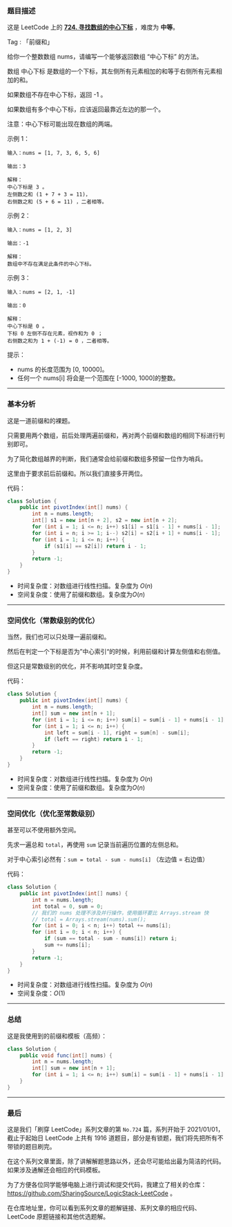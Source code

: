 ### 题目描述

这是 LeetCode 上的 **[724. 寻找数组的中心下标](https://leetcode-cn.com/problems/find-pivot-index/solution/shi-yong-shao-bing-ji-qiao-liang-bian-qi-vkju/)** ，难度为 **中等**。

Tag : 「前缀和」




给你一个整数数组 nums，请编写一个能够返回数组 “中心下标” 的方法。

数组 中心下标 是数组的一个下标，其左侧所有元素相加的和等于右侧所有元素相加的和。

如果数组不存在中心下标，返回 -1 。

如果数组有多个中心下标，应该返回最靠近左边的那一个。

注意：中心下标可能出现在数组的两端。


示例 1：
```
输入：nums = [1, 7, 3, 6, 5, 6]

输出：3

解释：
中心下标是 3 。
左侧数之和 (1 + 7 + 3 = 11)，
右侧数之和 (5 + 6 = 11) ，二者相等。
```
示例 2：
```
输入：nums = [1, 2, 3]

输出：-1

解释：
数组中不存在满足此条件的中心下标。
```
示例 3：
```
输入：nums = [2, 1, -1]

输出：0

解释：
中心下标是 0 。
下标 0 左侧不存在元素，视作和为 0 ；
右侧数之和为 1 + (-1) = 0 ，二者相等。
```

提示：
* nums 的长度范围为 [0, 10000]。
* 任何一个 nums[i] 将会是一个范围在 [-1000, 1000]的整数。

---

### 基本分析

这是一道前缀和的裸题。

只需要用两个数组，前后处理两遍前缀和，再对两个前缀和数组的相同下标进行判别即可。

为了简化数组越界的判断，我们通常会给前缀和数组多预留一位作为哨兵。

这里由于要求前后前缀和。所以我们直接多开两位。

代码：
```Java
class Solution {
    public int pivotIndex(int[] nums) {
        int n = nums.length;
        int[] s1 = new int[n + 2], s2 = new int[n + 2];
        for (int i = 1; i <= n; i++) s1[i] = s1[i - 1] + nums[i - 1];
        for (int i = n; i >= 1; i--) s2[i] = s2[i + 1] + nums[i - 1];
        for (int i = 1; i <= n; i++) {
            if (s1[i] == s2[i]) return i - 1;
        }
        return -1;
    }
}
```
* 时间复杂度：对数组进行线性扫描。复杂度为 $O(n)$
* 空间复杂度：使用了前缀和数组。复杂度为$O(n)$

---

### 空间优化（常数级别的优化）

当然，我们也可以只处理一遍前缀和。

然后在判定一个下标是否为”中心索引“的时候，利用前缀和计算左侧值和右侧值。

但这只是常数级别的优化，并不影响其时空复杂度。

代码：
```Java
class Solution {
    public int pivotIndex(int[] nums) {
        int n = nums.length;
        int[] sum = new int[n + 1];
        for (int i = 1; i <= n; i++) sum[i] = sum[i - 1] + nums[i - 1];
        for (int i = 1; i <= n; i++) {
            int left = sum[i - 1], right = sum[n] - sum[i];
            if (left == right) return i - 1;
        }
        return -1;
    }
}
```
* 时间复杂度：对数组进行线性扫描。复杂度为 $O(n)$
* 空间复杂度：使用了前缀和数组。复杂度为$O(n)$

---

### 空间优化（优化至常数级别）

甚至可以不使用额外空间。

先求一遍总和 `total`，再使用 `sum` 记录当前遍历位置的左侧总和。

对于中心索引必然有：`sum = total - sum - nums[i]` （左边值 = 右边值）

代码：
```Java
class Solution {
    public int pivotIndex(int[] nums) {
        int n = nums.length;
        int total = 0, sum = 0;
        // 我们的 nums 处理不涉及并行操作，使用循环要比 Arrays.stream 快
        // total = Arrays.stream(nums).sum(); 
        for (int i = 0; i < n; i++) total += nums[i];
        for (int i = 0; i < n; i++) {
            if (sum == total - sum - nums[i]) return i;
            sum += nums[i];
        }
        return -1;
    }
}
```
* 时间复杂度：对数组进行线性扫描。复杂度为 $O(n)$
* 空间复杂度：$O(1)$

---

### 总结

这是我使用到的前缀和模板（高频）：

```Java
class Solution {
    public void func(int[] nums) {
        int n = nums.length;
        int[] sum = new int[n + 1];
        for (int i = 1; i <= n; i++) sum[i] = sum[i - 1] + nums[i - 1];
    }
}
```

---

### 最后

这是我们「刷穿 LeetCode」系列文章的第 `No.724` 篇，系列开始于 2021/01/01，截止于起始日 LeetCode 上共有 1916 道题目，部分是有锁题，我们将先把所有不带锁的题目刷完。

在这个系列文章里面，除了讲解解题思路以外，还会尽可能给出最为简洁的代码。如果涉及通解还会相应的代码模板。

为了方便各位同学能够电脑上进行调试和提交代码，我建立了相关的仓库：https://github.com/SharingSource/LogicStack-LeetCode 。

在仓库地址里，你可以看到系列文章的题解链接、系列文章的相应代码、LeetCode 原题链接和其他优选题解。


